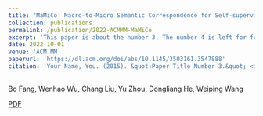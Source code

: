 ```yaml
---
title: "MaMiCo: Macro-to-Micro Semantic Correspondence for Self-supervised Video Representation Learning"
collection: publications
permalink: /publication/2022-ACMMM-MaMiCo
excerpt: 'This paper is about the number 3. The number 4 is left for future work.'
date: 2022-10-01
venue: 'ACM MM'
paperurl: 'https://dl.acm.org/doi/abs/10.1145/3503161.3547888'
citation: 'Your Name, You. (2015). &quot;Paper Title Number 3.&quot; <i>Journal 1</i>. 1(3).'
---
```

Bo Fang, Wenhao Wu, Chang Liu, Yu Zhou, Dongliang He, Weiping Wang

[PDF](https://dl.acm.org/doi/pdf/10.1145/3503161.3547888)
